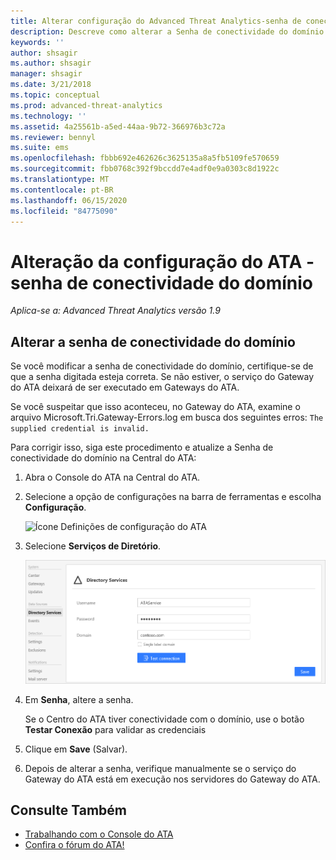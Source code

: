 ```yaml
---
title: Alterar configuração do Advanced Threat Analytics-senha de conectividade do domínio
description: Descreve como alterar a Senha de conectividade do domínio no Gateway do ATA.
keywords: ''
author: shsagir
ms.author: shsagir
manager: shsagir
ms.date: 3/21/2018
ms.topic: conceptual
ms.prod: advanced-threat-analytics
ms.technology: ''
ms.assetid: 4a25561b-a5ed-44aa-9b72-366976b3c72a
ms.reviewer: bennyl
ms.suite: ems
ms.openlocfilehash: fbbb692e462626c3625135a8a5fb5109fe570659
ms.sourcegitcommit: fbb0768c392f9bccdd7e4adf0e9a0303c8d1922c
ms.translationtype: MT
ms.contentlocale: pt-BR
ms.lasthandoff: 06/15/2020
ms.locfileid: "84775090"
---
```

# <a name="change-ata-configuration---domain-connectivity-password"></a>Alteração da configuração do ATA - senha de conectividade do domínio

*Aplica-se a: Advanced Threat Analytics versão 1.9*

## <a name="change-the-domain-connectivity-password"></a>Alterar a senha de conectividade do domínio

Se você modificar a senha de conectividade do domínio, certifique-se de que a senha digitada esteja correta. Se não estiver, o serviço do Gateway do ATA deixará de ser executado em Gateways do ATA.

Se você suspeitar que isso aconteceu, no Gateway do ATA, examine o arquivo Microsoft.Tri.Gateway-Errors.log em busca dos seguintes erros: `The supplied credential is invalid.`

Para corrigir isso, siga este procedimento e atualize a Senha de conectividade do domínio na Central do ATA:

1.  Abra o Console do ATA na Central do ATA.

2.  Selecione a opção de configurações na barra de ferramentas e escolha **Configuração**.

    ![Ícone Definições de configuração do ATA](media/ATA-config-icon.png)

3.  Selecione **Serviços de Diretório**.

    ![Imagem da mudança de senha no Gateway do ATA](media/ATA-GW-change-DC-password.png)

4.  Em **Senha**, altere a senha.

    Se o Centro do ATA tiver conectividade com o domínio, use o botão **Testar Conexão** para validar as credenciais

5.  Clique em **Save** (Salvar).

6.  Depois de alterar a senha, verifique manualmente se o serviço do Gateway do ATA está em execução nos servidores do Gateway do ATA.



## <a name="see-also"></a>Consulte Também
- [Trabalhando com o Console do ATA](working-with-ata-console.md)
- [Confira o fórum do ATA!](https://social.technet.microsoft.com/Forums/security/home?forum=mata)

